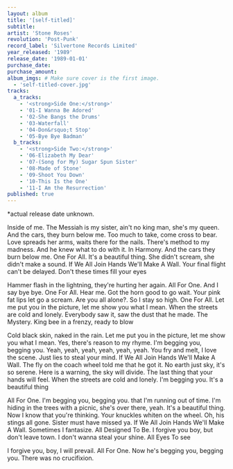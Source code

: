 ```yaml
---
layout: album
title: '[self-titled]'
subtitle: 
artist: 'Stone Roses'
revolution: 'Post-Punk'
record_label: 'Silvertone Records Limited'
year_released: '1989'
release_date: '1989-01-01'
purchase_date: 
purchase_amount: 
album_imgs: # Make sure cover is the first image. 
  - 'self-titled-cover.jpg'
tracks:
  a_tracks:
    - '<strong>Side One:</strong>'
    - '01-I Wanna Be Adored'
    - '02-She Bangs the Drums'
    - '03-Waterfall'
    - '04-Don&rsquo;t Stop'
    - '05-Bye Bye Badman'
  b_tracks:
    - '<strong>Side Two:</strong>'
    - '06-Elizabeth My Dear'
    - '07-(Song for My) Sugar Spun Sister'
    - '08-Made of Stone'
    - '09-Shoot You Down'
    - '10-This Is the One'
    - '11-I Am the Resurrection'
published: true
---
```

*actual release date unknown.

Inside of me. The Messiah is my sister, ain't no king man, she's my queen. And the cars, they burn below me. Too much to take, come cross to bear. Love spreads her arms, waits there for the nails. There's method to my madness. And he knew what to do with it. In Harmony. And the cars they burn below me. One For All. It's a beautiful thing. She didn't scream, she didn't make a sound. If We All Join Hands We'll Make A Wall. Your final flight can't be delayed. Don't these times fill your eyes

Hammer flash in the lightning, they're hurting her again. All For One. And I say bye bye. One For All. Hear me. Got the horn good to go wait. Your pink fat lips let go a scream. Are you all alone?. So I stay so high. One For All. Let me put you in the picture, let me show you what I mean. When the streets are cold and lonely. Everybody saw it, saw the dust that he made. The Mystery. King bee in a frenzy, ready to blow

Cold black skin, naked in the rain. Let me put you in the picture, let me show you what I mean. Yes, there's reason to my rhyme. I'm begging you, begging you. Yeah, yeah, yeah, yeah, yeah, yeah. You fry and melt, I love the scene. Just lies to steal your mind. If We All Join Hands We'll Make A Wall. The fly on the coach wheel told me that he got it. No earth just sky, it's so serene. Here is a warning, the sky will divide. The last thing that your hands will feel. When the streets are cold and lonely. I'm begging you. It's a beautiful thing

All For One. I'm begging you, begging you. that I'm running out of time. I'm hiding in the trees with a picnic, she's over there, yeah. It's a beautiful thing. Now I know that you're thinking. Your knuckles whiten on the wheel. Oh, his stings all gone. Sister must have missed ya. If We All Join Hands We'll Make A Wall. Sometimes I fantasize. All Designed To Be. I forgive you boy, but don't leave town. I don't wanna steal your shine. All Eyes To see

I forgive you, boy, I will prevail. All For One. Now he's begging you, begging you. There was no crucifixion.